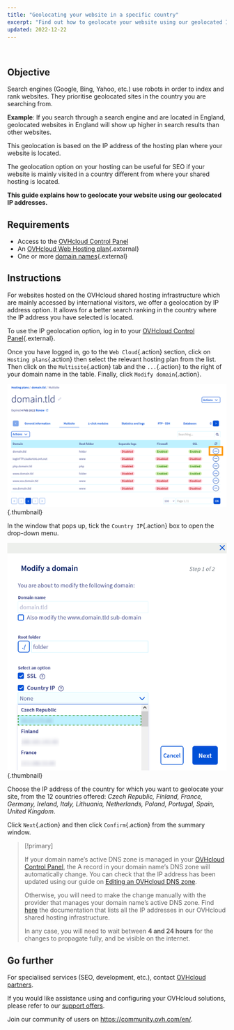 ```yaml
---
title: "Geolocating your website in a specific country"
excerpt: "Find out how to geolocate your website using our geolocated IP addresses"
updated: 2022-12-22
---
```


  
## Objective

Search engines (Google, Bing, Yahoo, etc.) use robots in order to index and rank websites. They prioritise geolocated sites in the country you are searching from.

**Example**: If you search through a search engine and are located in England, geolocated websites in England will show up higher in search results than other websites.

This geolocation is based on the IP address of the hosting plan where your website is located.

The geolocation option on your hosting can be useful for SEO if your website is mainly visited in a country different from where your shared hosting is located.

**This guide explains how to geolocate your website using our geolocated IP addresses.**

## Requirements

- Access to the [OVHcloud Control Panel](/links/manager)
- An [OVHcloud Web Hosting plan](/links/web/hosting){.external}
- One or more [domain names](/links/web/domains){.external}

## Instructions

For websites hosted on the OVHcloud shared hosting infrastructure which are mainly accessed by international visitors, we offer a geolocation by IP address option. It allows for a better search ranking in the country where the IP address you have selected is located.

To use the IP geolocation option, log in to your [OVHcloud Control Panel](/links/manager){.external}.

Once you have logged in, go to the `Web Cloud`{.action} section, click on `Hosting plans`{.action} then select the relevant hosting plan from the list.<br>
Then click on the `Multisite`{.action} tab and the `...`{.action} to the right of your domain name in the table. Finally, click `Modify domain`{.action}.

![hosting multisites](/pages/assets/screens/control_panel/product-selection/web-cloud/web-hosting/multisite/modify-a-domain.png){.thumbnail}

In the window that pops up, tick the `Country IP`{.action} box to open the drop-down menu.

![geolocation option](/pages/assets/screens/control_panel/product-selection/web-cloud/web-hosting/multisite/country-ip-selection.png){.thumbnail}

Choose the IP address of the country for which you want to geolocate your site, from the 12 countries offered: *Czech Republic, Finland, France, Germany, Ireland, Italy, Lithuania, Netherlands, Poland, Portugal, Spain, United Kingdom*.

Click `Next`{.action} and then click `Confirm`{.action} from the summary window.

>[!primary]
>
> If your domain name’s active DNS zone is managed in your [OVHcloud Control Panel](/links/manager), the A record in your domain name’s DNS zone will automatically change. You can check that the IP address has been updated using our guide on [Editing an OVHcloud DNS zone](/pages/web_cloud/domains/dns_zone_edit).
>
> Otherwise, you will need to make the change manually with the provider that manages your domain name’s active DNS zone. Find [here](/pages/web_cloud/web_hosting/clusters_and_shared_hosting_IP) the documentation that lists all the IP addresses in our OVHcloud shared hosting infrastructure.
>
> In any case, you will need to wait between **4 and 24 hours** for the changes to propagate fully, and be visible on the internet.
>

## Go further

For specialised services (SEO, development, etc.), contact [OVHcloud partners](/links/partner).

If you would like assistance using and configuring your OVHcloud solutions, please refer to our [support offers](/links/support).

Join our community of users on <https://community.ovh.com/en/>.